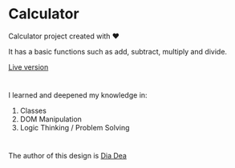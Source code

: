 # Calculator
Calculator project created with :heart:

It has a basic functions such as add, subtract, multiply and divide.


[Live version](https://clydecode.github.io/Calculator/)
#
I learned and deepened my knowledge in: 
1. Classes
2. DOM Manipulation
3. Logic Thinking / Problem Solving
#
The author of this design is [Dia Dea](https://www.behance.net/diadea3007)
